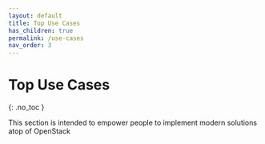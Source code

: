 ```yaml
---
layout: default
title: Top Use Cases
has_children: true
permalink: /use-cases
nav_order: 3
---
```


# Top Use Cases
{: .no_toc }

This section is intended to empower people to implement modern solutions atop of OpenStack